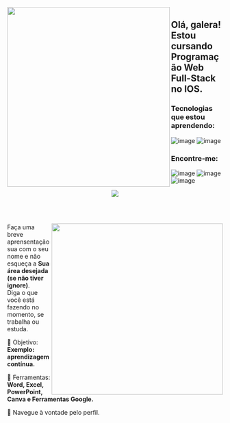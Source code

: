 <img align="left" width="380px" height="420px" src="https://github.com/TaylanHahn/TaylanHahn/assets/146947181/955bfe9b-8ff4-4cc6-bfb7-7c7edd0e9ebe">

## Olá, galera! Estou cursando Programação Web Full-Stack no IOS.

### Tecnologias que estou aprendendo:
![image](https://github.com/TaylanHahn/TaylanHahn/assets/146947181/b3ae8f33-8307-48e3-8293-8215a836cf1e)
![image](https://github.com/TaylanHahn/TaylanHahn/assets/146947181/97a8f778-fb53-4818-ad21-b57f378338e6)


### Encontre-me:
![image](https://github.com/TaylanHahn/TaylanHahn/assets/146947181/f7028d6f-91ec-44bf-9cf0-5b0a04d16fd3)
![image](https://github.com/TaylanHahn/TaylanHahn/assets/146947181/83763b65-9855-4c1f-a8a1-fd7fc797baca)
![image](https://github.com/TaylanHahn/TaylanHahn/assets/146947181/e0546c7f-6454-4bb7-b18b-a2d78e069d2f) 

</img>

<div align="center"



<a href="https://github.com/MarquinCss/github-readme-stats"><img align="center" src="https://github-readme-stats.vercel.app/api/top-langs/?username=TaylanHahn&layout=compact&theme=dark&hide_border=true" /></a> 





</img>

</div>

<br> <br>

<img src="https://raw.githubusercontent.com/MicaelliMedeiros/micaellimedeiros/master/image/computer-illustration.png" min-width="400px" max-width="400px" width="400px" align="right">

<p align="left"> 
  Faça uma breve aprensentação sua com o seu nome e não esqueça a <strong>Sua área desejada (se não tiver ignore)</strong>. <br>
  Diga o que você está fazendo no momento, se trabalha ou estuda.
</p>

<p align="left">
 
  🦄 Objetivo: **Exemplo: aprendizagem contínua.**
</p>

<p align="left">
</p>

  💼 Ferramentas:  **Word, Excel, PowerPoint, Canva e Ferramentas Google.**


<p align="left">
  💌 Navegue à vontade pelo perfil.
</p>

